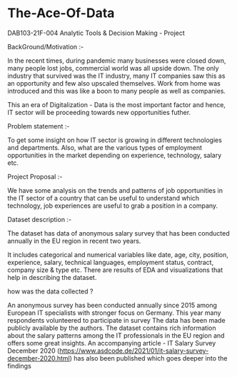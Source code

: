 # The-Ace-Of-Data
DAB103-21F-004 Analytic Tools &amp; Decision Making - Project

BackGround/Motivation :-

In the recent times, during pandemic many businesses were closed down, many people lost jobs, commercial world was all upside down. The only industry that survived was the IT industry, many IT companies saw this as an opportunity and few also upscaled themselves. Work from home was introduced and this was like a boon to many people as well as companies.

This an era of Digitalization - Data is the most important factor and hence, IT sector will be proceeding towards new opportunities futher. 

Problem statement :-

To get some insight on how IT sector is growing in different technologies and departments. Also, what are the various types of employment opportunities in the market depending on experience, technology, salary etc.

Project Proposal :-

We have some analysis on the trends and patterns of job opportunities in the IT sector of a country that can be useful to understand which technology, job experiences are useful to grab a position in a company.

Dataset description :-

The dataset has data of anonymous salary survey that has been conducted annually in the EU region in recent two years.

It includes categorical and numerical variables like date, age, city, position, experience, salary, technical languages, employment status, contract, company size & type etc.
There are results of EDA and visualizations that help in describing the dataset.

how was the data collected ?

An anonymous survey has been conducted annually since 2015 among European IT specialists with stronger focus on Germany. This year many  respondents volunteered to participate in survey The data has been made publicly available by the authors.
The dataset contains rich information about the salary patterns among the IT professionals in the EU region and offers some great insights.
An accompanying article - IT Salary Survey December 2020 (https://www.asdcode.de/2021/01/it-salary-survey-december-2020.html) has also been published which goes deeper into the findings

